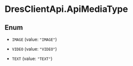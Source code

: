 # DresClientApi.ApiMediaType

## Enum


* `IMAGE` (value: `"IMAGE"`)

* `VIDEO` (value: `"VIDEO"`)

* `TEXT` (value: `"TEXT"`)


